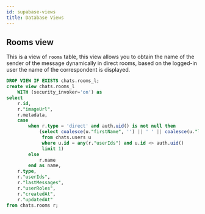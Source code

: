 ```yaml
---
id: supabase-views
title: Database Views
---
```


## Rooms view

This is a view of `rooms` table, this view allows you to obtain the name of the sender of the message dynamically in direct rooms, based on the logged-in user the name of the correspondent is displayed.

```sql
DROP VIEW IF EXISTS chats.rooms_l;
create view chats.rooms_l
    WITH (security_invoker='on') as
select
    r.id,
    r."imageUrl",
    r.metadata,
    case
        when r.type = 'direct' and auth.uid() is not null then
            (select coalesce(u."firstName", '') || ' ' || coalesce(u."lastName", '')
             from chats.users u
             where u.id = any(r."userIds") and u.id <> auth.uid()
             limit 1)
        else
            r.name
        end as name,
    r.type,
    r."userIds",
    r."lastMessages",
    r."userRoles",
    r."createdAt",
    r."updatedAt"
from chats.rooms r;
```
